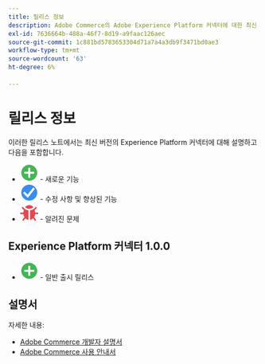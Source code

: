 ```yaml
---
title: 릴리스 정보
description: Adobe Commerce의 Adobe Experience Platform 커넥터에 대한 최신 릴리스 정보입니다.
exl-id: 7636664b-488a-46f7-8d19-a9faac126aec
source-git-commit: 1c881bd5783653304d71a7a4a3db9f3471bd0ae3
workflow-type: tm+mt
source-wordcount: '63'
ht-degree: 6%

---
```


# 릴리스 정보

이러한 릴리스 노트에서는 최신 버전의 Experience Platform 커넥터에 대해 설명하고 다음을 포함합니다.

* ![새로 만들기](../assets/new.svg) - 새로운 기능
* ![수정](../assets/fix.svg) - 수정 사항 및 향상된 기능
* ![버그](../assets/bug.svg) - 알려진 문제

## Experience Platform 커넥터 1.0.0

* ![새로 만들기](../assets/new.svg) - 일반 출시 릴리스

## 설명서

자세한 내용:

* [Adobe Commerce 개발자 설명서](https://devdocs.magento.com/)
* [Adobe Commerce 사용 안내서](https://docs.magento.com/user-guide/)
